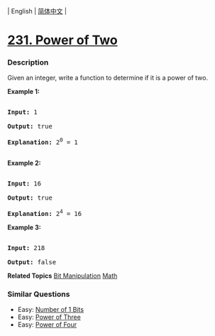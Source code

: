 | English | [简体中文](README.md) |

# [231. Power of Two](https://leetcode-cn.com/problems/power-of-two)
 ### Description
<p>Given an integer, write a function to determine if it is a power of two.</p>

<p><strong>Example 1:</strong></p>

<pre>
<strong>Input:</strong> 1
<strong>Output:</strong> true 
<strong>Explanation: </strong>2<sup>0</sup>&nbsp;= 1
</pre>

<p><strong>Example 2:</strong></p>

<pre>
<strong>Input:</strong> 16
<strong>Output:</strong> true
<strong>Explanation: </strong>2<sup>4</sup>&nbsp;= 16</pre>

<p><strong>Example 3:</strong></p>

<pre>
<strong>Input:</strong> 218
<strong>Output:</strong> false</pre>

**Related Topics**  [Bit Manipulation](https://leetcode-cn.com/tag/bit-manipulation) [Math](https://leetcode-cn.com/tag/math) 

### Similar Questions
 - Easy:	[Number of 1 Bits](https://leetcode-cn.com/problems/number-of-1-bits) 
 - Easy:	[Power of Three](https://leetcode-cn.com/problems/power-of-three) 
 - Easy:	[Power of Four](https://leetcode-cn.com/problems/power-of-four) 

